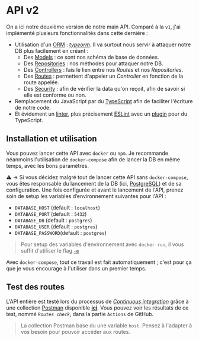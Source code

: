 # API v2

On a ici notre deuxième version de notre main API. Comparé à la `v1`, j'ai implémenté plusieurs fonctionnalités dans cette dernière :
- Utilisation d'un [ORM](https://blog.bitsrc.io/what-is-an-orm-and-why-you-should-use-it-b2b6f75f5e2a) : *[typeorm](https://typeorm.io/#/)*. Il va surtout nous servir à attaquer notre DB plus facilement en créant :
  - Des [Models](src/Models) : ce sont nos schéma de base de données.
  - Des [Repositories](src/Repositories) : nos méthodes pour attaquer notre DB.
  - Des [Controllers](src/Controllers) : fais le lien entre nos *Routes* et nos *Repositories*.
  - Des [Routes](src/Routes) : permettent d'appeler un *Controller* en fonction de la route appelée.
  - Des [Security](src/Security) : afin de vérifier la data qu'on reçoit, afin de savoir si elle est conforme ou non.
- Remplacement du JavaScript par du [TypeScript](https://dzone.com/articles/what-is-typescript-and-why-use-it) afin de faciliter l'écriture de notre code.
- Et évidement un [linter](https://www.freecodecamp.org/news/what-is-linting-and-how-can-it-save-you-time/), plus précisement [ESLint](https://eslint.org/) avec un [plugin](https://github.com/typescript-eslint/typescript-eslint) pour du TypeScript.

## Installation et utilisation

Vous pouvez lancer cette API avec `docker` ou `npm`. Je recommande néanmoins l'utilisation de `docker-compose` afin de lancer la DB en même temps, avec les bons paramètres.

:warning: -> Si vous décidez malgré tout de lancer cette API sans `docker-compose`, vous êtes responsable du lancement de la DB (ici, [PostgreSQL](https://www.postgresql.org/download/)) et de sa configuration.
Une fois configurée et avant le lancement de l'API, prenez soin de setup les variables d’environnement suivantes pour l'API :
- `DATABASE_HOST` (default : `localhost`)
- `DATABASE_PORT` (default : `5432`)
- `DATABASE_DB` (default : `postgres`)
- `DATABASE_USER` (default : `postgres`)
- `DATABASE_PASSWORD`(default : `postgres`)

> Pour setup des variables d'environnement avec `docker run`, il vous suffit d'utiliser le flag [`-e`](https://docs.docker.com/engine/reference/commandline/run/#options)

Avec `docker-compose`, tout ce travail est fait automatiquement ; c'est pour ça que je vous encourage à l'utiliser dans un premier temps.

## Test des routes

L'API entière est testé lors du processus de [*Continuous integration*](https://en.wikipedia.org/wiki/Continuous_integration) grâce à une collection [Postman](https://www.postman.com/) disponible [**ici**](https://www.getpostman.com/collections/e33ad8d28e164e80aed5). Vous pouvez voir les résultats de ce test, nommé *`Routes check`*, dans la partie `Actions` de GitHub.

> La collection Postman base du une variable `host`. Pensez à l'adapter à vos besoin pour pouvoir accéder aux routes.

